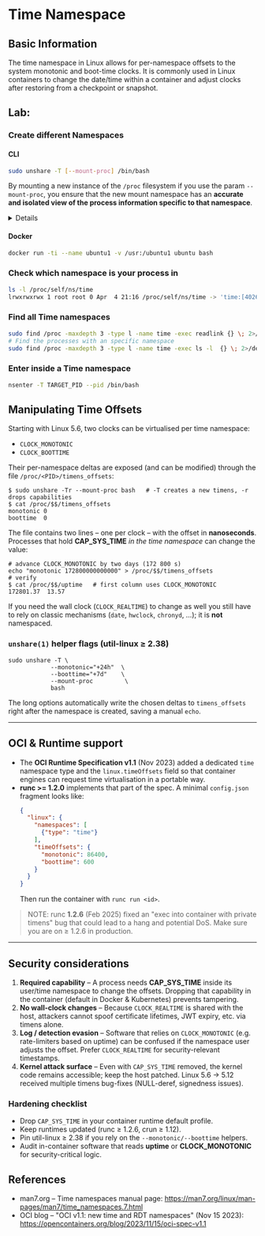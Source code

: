 # Time Namespace

## Basic Information

The time namespace in Linux allows for per-namespace offsets to the system monotonic and boot-time clocks. It is commonly used in Linux containers to change the date/time within a container and adjust clocks after restoring from a checkpoint or snapshot.

## Lab:

### Create different Namespaces

#### CLI

```bash
sudo unshare -T [--mount-proc] /bin/bash
```

By mounting a new instance of the `/proc` filesystem if you use the param `--mount-proc`, you ensure that the new mount namespace has an **accurate and isolated view of the process information specific to that namespace**.

<details>

**Error: bash: fork: Cannot allocate memory**

When `unshare` is executed without the `-f` option, an error is encountered due to the way Linux handles new PID (Process ID) namespaces. The key details and the solution are outlined below:

1. **Problem Explanation**:

   - The Linux kernel allows a process to create new namespaces using the `unshare` system call. However, the process that initiates the creation of a new PID namespace (referred to as the "unshare" process) does not enter the new namespace; only its child processes do.
   - Running `%unshare -p /bin/bash%` starts `/bin/bash` in the same process as `unshare`. Consequently, `/bin/bash` and its child processes are in the original PID namespace.
   - The first child process of `/bin/bash` in the new namespace becomes PID 1. When this process exits, it triggers the cleanup of the namespace if there are no other processes, as PID 1 has the special role of adopting orphan processes. The Linux kernel will then disable PID allocation in that namespace.

2. **Consequence**:

   - The exit of PID 1 in a new namespace leads to the cleaning of the `PIDNS_HASH_ADDING` flag. This results in the `alloc_pid` function failing to allocate a new PID when creating a new process, producing the "Cannot allocate memory" error.

3. **Solution**:
   - The issue can be resolved by using the `-f` option with `unshare`. This option makes `unshare` fork a new process after creating the new PID namespace.
   - Executing `%unshare -fp /bin/bash%` ensures that the `unshare` command itself becomes PID 1 in the new namespace. `/bin/bash` and its child processes are then safely contained within this new namespace, preventing the premature exit of PID 1 and allowing normal PID allocation.

By ensuring that `unshare` runs with the `-f` flag, the new PID namespace is correctly maintained, allowing `/bin/bash` and its sub-processes to operate without encountering the memory allocation error.

</details>

#### Docker

```bash
docker run -ti --name ubuntu1 -v /usr:/ubuntu1 ubuntu bash
```

### Check which namespace is your process in

```bash
ls -l /proc/self/ns/time
lrwxrwxrwx 1 root root 0 Apr  4 21:16 /proc/self/ns/time -> 'time:[4026531834]'
```

### Find all Time namespaces

```bash
sudo find /proc -maxdepth 3 -type l -name time -exec readlink {} \; 2>/dev/null | sort -u
# Find the processes with an specific namespace
sudo find /proc -maxdepth 3 -type l -name time -exec ls -l  {} \; 2>/dev/null | grep <ns-number>
```

### Enter inside a Time namespace

```bash
nsenter -T TARGET_PID --pid /bin/bash
```

## Manipulating Time Offsets

Starting with Linux 5.6, two clocks can be virtualised per time namespace:

* `CLOCK_MONOTONIC`
* `CLOCK_BOOTTIME`

Their per-namespace deltas are exposed (and can be modified) through the file `/proc/<PID>/timens_offsets`:

```
$ sudo unshare -Tr --mount-proc bash   # -T creates a new timens, -r drops capabilities
$ cat /proc/$$/timens_offsets
monotonic 0
boottime  0
```

The file contains two lines – one per clock – with the offset in **nanoseconds**.  Processes that hold **CAP_SYS_TIME** _in the time namespace_ can change the value:

```
# advance CLOCK_MONOTONIC by two days (172 800 s)
echo "monotonic 172800000000000" > /proc/$$/timens_offsets
# verify
$ cat /proc/$$/uptime   # first column uses CLOCK_MONOTONIC
172801.37  13.57
```

If you need the wall clock (`CLOCK_REALTIME`) to change as well you still have to rely on classic mechanisms (`date`, `hwclock`, `chronyd`, …); it is **not** namespaced.

### `unshare(1)` helper flags (util-linux ≥ 2.38)

```
sudo unshare -T \
            --monotonic="+24h"  \
            --boottime="+7d"    \
            --mount-proc         \
            bash
```

The long options automatically write the chosen deltas to `timens_offsets` right after the namespace is created, saving a manual `echo`.

---

## OCI & Runtime support

* The **OCI Runtime Specification v1.1** (Nov 2023) added a dedicated `time` namespace type and the `linux.timeOffsets` field so that container engines can request time virtualisation in a portable way.
* **runc >= 1.2.0** implements that part of the spec.  A minimal `config.json` fragment looks like:
  ```json
  {
    "linux": {
      "namespaces": [
        {"type": "time"}
      ],
      "timeOffsets": {
        "monotonic": 86400,
        "boottime": 600
      }
    }
  }
  ```
  Then run the container with `runc run <id>`.

>  NOTE: runc **1.2.6** (Feb 2025) fixed an "exec into container with private timens" bug that could lead to a hang and potential DoS.  Make sure you are on ≥ 1.2.6 in production.

---

## Security considerations

1. **Required capability** – A process needs **CAP_SYS_TIME** inside its user/time namespace to change the offsets.  Dropping that capability in the container (default in Docker & Kubernetes) prevents tampering.
2. **No wall-clock changes** – Because `CLOCK_REALTIME` is shared with the host, attackers cannot spoof certificate lifetimes, JWT expiry, etc. via timens alone.
3. **Log / detection evasion** – Software that relies on `CLOCK_MONOTONIC` (e.g. rate-limiters based on uptime) can be confused if the namespace user adjusts the offset.  Prefer `CLOCK_REALTIME` for security-relevant timestamps.
4. **Kernel attack surface** – Even with `CAP_SYS_TIME` removed, the kernel code remains accessible; keep the host patched. Linux 5.6 → 5.12 received multiple timens bug-fixes (NULL-deref, signedness issues).

### Hardening checklist

* Drop `CAP_SYS_TIME` in your container runtime default profile.
* Keep runtimes updated (runc ≥ 1.2.6, crun ≥ 1.12).
* Pin util-linux ≥ 2.38 if you rely on the `--monotonic/--boottime` helpers.
* Audit in-container software that reads **uptime** or **CLOCK_MONOTONIC** for security-critical logic.

## References

* man7.org – Time namespaces manual page: <https://man7.org/linux/man-pages/man7/time_namespaces.7.html>
* OCI blog – "OCI v1.1: new time and RDT namespaces" (Nov 15 2023): <https://opencontainers.org/blog/2023/11/15/oci-spec-v1.1>

